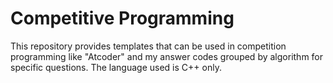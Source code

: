 # Competitive Programming

This repository provides templates that can be used in competition programming like "Atcoder" and my answer codes grouped by algorithm for specific questions.
The language used is C++ only.
